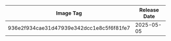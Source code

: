 | Image Tag                                | Release Date |
| ---------------------------------------- | ------------ |
| 936e2f934cae31d47939e342dcc1e8c5f6f81fe7 | 2025-05-05   |
